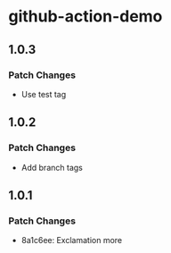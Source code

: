 # github-action-demo

## 1.0.3

### Patch Changes

- Use test tag

## 1.0.2

### Patch Changes

- Add branch tags

## 1.0.1

### Patch Changes

- 8a1c6ee: Exclamation more
